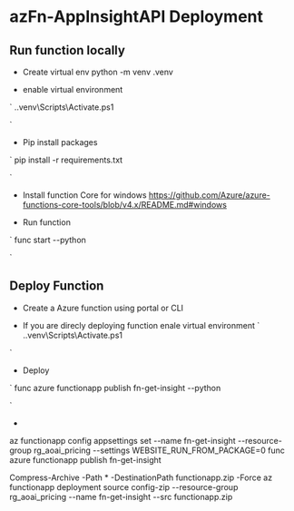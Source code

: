 # azFn-AppInsightAPI Deployment 

## Run function locally

- Create virtual env
 python -m venv .venv

- enable virtual environment 

`
.\.venv\Scripts\Activate.ps1

`

- Pip install packages

`
pip install -r requirements.txt

`
- Install function Core for windows
https://github.com/Azure/azure-functions-core-tools/blob/v4.x/README.md#windows

- Run function

`
func start --python

`
## Deploy Function

- Create a Azure function using portal or CLI

- If you are direcly deploying function enale virtual environment
`
.\.venv\Scripts\Activate.ps1

`
- Deploy

`
func azure functionapp publish  fn-get-insight --python

`


- 



az functionapp config appsettings set --name fn-get-insight --resource-group rg_aoai_pricing --settings WEBSITE_RUN_FROM_PACKAGE=0
func azure functionapp publish fn-get-insight


Compress-Archive -Path * -DestinationPath functionapp.zip -Force
az functionapp deployment source config-zip --resource-group rg_aoai_pricing --name fn-get-insight --src functionapp.zip

